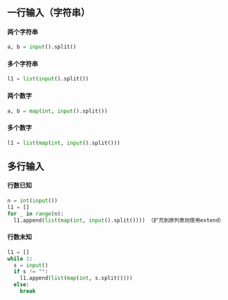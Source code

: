 #
#
#
#
#
#
## 一行输入（字符串）
#### 两个字符串
```python
a, b = input().split()
```
#### 多个字符串
```python
l1 = list(input().split())
```
#### 两个数字
```python
a, b = map(int, input().split())
```
#### 多个数字
```python
l1 = list(map(int, input().split()))
```
## 多行输入
#### 行数已知
```python
n = int(input())
l1 = []
for _ in range(n):
  l1.append(list(map(int, input().split()))) （扩充到原列表则使用extend）
```
#### 行数未知
```python
l1 = []
while 1:
  s = input()
  if s != "":
    l1.append(list(map(int, s.split())))
  else:
    break
```
